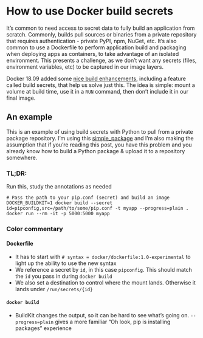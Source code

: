How to use Docker build secrets
===============================

It’s common to need access to secret data to fully build an application from scratch. Commonly, builds pull sources or binaries from a private repository that requires authentication - private PyPI, npm, NuGet, etc. It’s also common to use a Dockerfile to perform application build and packaging when deploying apps as containers, to take advantage of an isolated environment. This presents a challenge, as we don’t want any secrets (files, environment variables, etc) to be captured in our image layers.

Docker 18.09 added some [nice build enhancements](https://docs.docker.com/develop/develop-images/build_enhancements/#new-docker-build-secret-information), including a feature called build secrets, that help us solve just this. The idea is simple: mount a volume at build time, use it in a `RUN` command, then don’t include it in our final image.

An example
----------

This is an example of using build secrets with Python to pull from a private package repository. I’m using this [simple\_package](https://github.com/Azure-Samples/azure-pipelines-python/tree/master/src/simple_package) and I’m also making the assumption that if you’re reading this post, you have this problem and you already know how to build a Python package & upload it to a repository somewhere.

### TL;DR:

Run this, study the annotations as needed

    # Pass the path to your pip.conf (secret) and build an image
    DOCKER_BUILDKIT=1 docker build --secret id=pipconfig,src=/path/to/some/pip.conf -t myapp --progress=plain . 
    docker run --rm -it -p 5000:5000 myapp

### Color commentary

#### Dockerfile

-   It has to start with `# syntax = docker/dockerfile:1.0-experimental` to light up the ability to use the new syntax
-   We reference a secret by `id`, in this case `pipconfig`. This should match the `id` you pass in during `docker build`
-   We also set a destination to control where the mount lands. Otherwise it lands under `/run/secrets/{id}`

#### `docker build`

-   BuildKit changes the output, so it can be hard to see what’s going on. `--progress=plain` gives a more familiar “Oh look, pip is installing packages” experience
